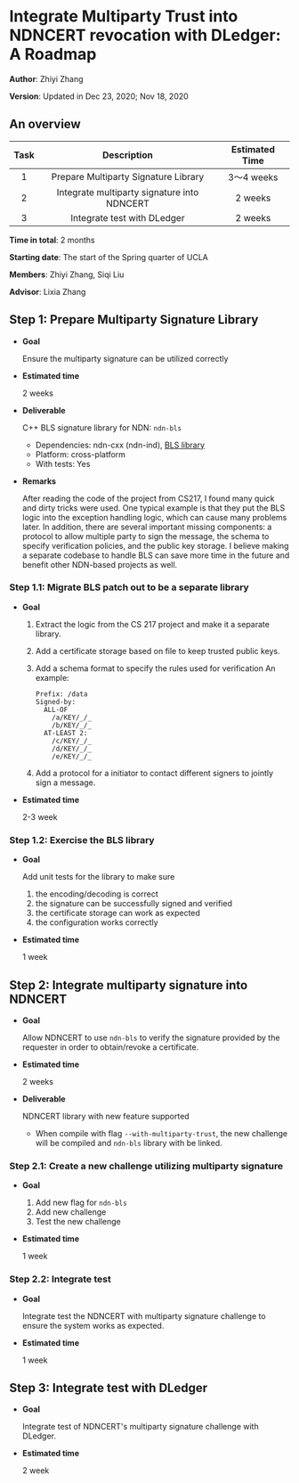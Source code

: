 # Integrate Multiparty Trust into NDNCERT revocation with DLedger: A Roadmap

**Author**: Zhiyi Zhang

**Version**: Updated in Dec 23, 2020; Nov 18, 2020

## An overview

| Task | Description | Estimated Time |
|:----:|:-----------:|:--------------:|
|  1  | Prepare Multiparty Signature Library | 3～4 weeks |
|  2  | Integrate multiparty signature into NDNCERT | 2 weeks |
|  3  | Integrate test with DLedger | 2 weeks |

**Time in total**: 2 months

**Starting date**: The start of the Spring quarter of UCLA

**Members**: Zhiyi Zhang, Siqi Liu

**Advisor**: Lixia Zhang

## Step 1: Prepare Multiparty Signature Library

* **Goal**

  Ensure the multiparty signature can be utilized correctly

* **Estimated time**

  2 weeks

* **Deliverable**

  C++ BLS signature library for NDN: `ndn-bls`

  * Dependencies: ndn-cxx (ndn-ind), [BLS library](https://github.com/herumi/bls)
  * Platform: cross-platform
  * With tests: Yes

* **Remarks**

  After reading the code of the project from CS217, I found many quick and dirty tricks were used.
  One typical example is that they put the BLS logic into the exception handling logic, which can cause many problems later.
  In addition, there are several important missing components: a protocol to allow multiple party to sign the message, the schema to specify verification policies, and the public key storage.
  I believe making a separate codebase to handle BLS can save more time in the future and benefit other NDN-based projects as well.

### Step 1.1: Migrate BLS patch out to be a separate library

* **Goal**

  1. Extract the logic from the CS 217 project and make it a separate library.
  2. Add a certificate storage based on file to keep trusted public keys.
  3. Add a schema format to specify the rules used for verification
  An example:

     ```ascii
     Prefix: /data
     Signed-by:
       ALL-OF
         /a/KEY/_/_
         /b/KEY/_/_
       AT-LEAST 2:
         /c/KEY/_/_
         /d/KEY/_/_
         /e/KEY/_/_
     ```

  4. Add a protocol for a initiator to contact different signers to jointly sign a message.

* **Estimated time**

  2-3 week

### Step 1.2: Exercise the BLS library

* **Goal**

  Add unit tests for the library to make sure

  1. the encoding/decoding is correct
  2. the signature can be successfully signed and verified
  3. the certificate storage can work as expected
  4. the configuration works correctly

* **Estimated time**

  1 week

## Step 2: Integrate multiparty signature into NDNCERT

* **Goal**

  Allow NDNCERT to use `ndn-bls` to verify the signature provided by the requester in order to obtain/revoke a certificate.

* **Estimated time**

  2 weeks

* **Deliverable**

  NDNCERT library with new feature supported

  * When compile with flag `--with-multiparty-trust`, the new challenge will be compiled and `ndn-bls` library with be linked.

### Step 2.1: Create a new challenge utilizing multiparty signature

* **Goal**

  1. Add new flag for `ndn-bls`
  2. Add new challenge
  3. Test the new challenge

* **Estimated time**

  1 week

### Step 2.2: Integrate test

* **Goal**

  Integrate test the NDNCERT with multiparty signature challenge to ensure the system works as expected.

* **Estimated time**

  1 week

## Step 3: Integrate test with DLedger

* **Goal**

  Integrate test of NDNCERT's multiparty signature challenge with DLedger.

* **Estimated time**

  2 week